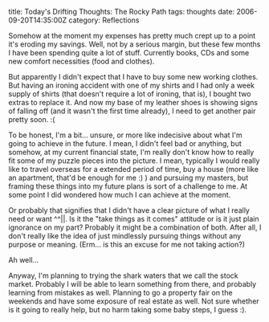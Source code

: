 title: Today's Drifting Thoughts: The Rocky Path
tags: thoughts
date: 2006-09-20T14:35:00Z
category: Reflections

Somehow at the moment my expenses has pretty much crept up to a point it's eroding my savings. Well, not by a serious margin, but these few months I have been spending quite a lot of stuff. Currently books, CDs and some new comfort necessities (food and clothes).

But apparently I didn't expect that I have to buy some new working clothes. But having an ironing accident with one of my shirts and I had only a week supply of shirts (that doesn't require a lot of ironing, that is), I bought two extras to replace it. And now my base of my leather shoes is showing signs of falling off (and it wasn't the first time already), I need to get another pair pretty soon. :(

To be honest, I'm a bit… unsure, or more like indecisive about what I'm going to achieve in the future. I mean, I didn't feel bad or anything, but somehow, at my current financial state, I'm really don't know how to really fit some of my puzzle pieces into the picture. I mean, typically I would really like to travel overseas for a extended period of time, buy a house (more like an apartment, that'd be enough for me :) ) and pursuing my masters, but framing these things into my future plans is sort of a challenge to me. At some point I did wondered how much I can achieve at the moment.

Or probably that signifies that I didn't have a clear picture of what I really need or want ^^||. Is it the "take things as it comes" attitude or is it just plain ignorance on my part? Probably it might be a combination of both. After all, I don't really like the idea of just mindlessly pursuing things without any purpose or meaning. (Erm… is this an excuse for me not taking action?)

Ah well…

Anyway, I'm planning to trying the shark waters that we call the stock market. Probably I will be able to learn something from there, and probably learning from mistakes as well. Planning to go a property fair on the weekends and have some exposure of real estate as well. Not sure whether is it going to really help, but no harm taking some baby steps, I guess :).
